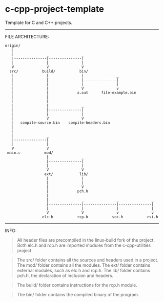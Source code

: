 # c-cpp-project-template
Template for C and C++ projects.

---------------------------------------------------------------------

FILE ARCHITECTURE:

    origin/
       |
       |               _               _
       |---------------|---------------|
       |               |               |
       V               V               V
      src/           build/           bin/
       |               |               |               _
       |               |               |---------------|
       |               |               |               |
       |               |               V               v
       |               |             a.out      file-example.bin
       |               |               
       |               |               
       |               |               _
       |               |---------------|
       |               |               |
       |               V               V
       |   compile-source.bin    compile-headers.bin
       |
       |
       |               _
       |---------------|
       |               |
       V               V
     main.c           mod/
                       |               _
                       |---------------|
                       |               |
                       V               V
                      ext/            lib/
                       |               |
                       |               |
                       |               V
                       |             pch.h
                       |
                       |               _               _               _
                       |---------------|---------------|---------------|
                       |               |               |               |
                       V               V               v               v
                     elc.h           rcp.h           soc.h           rsi.h

---------------------------------------------------------------------

INFO:

> All header files are precompiled in the linux-build fork of the project.
> Both elc.h and rcp.h are imported modules from the c-cpp-utilities project.

> The src/ folder contains all the sources and headers used in a project.
> The mod/ folder contains all the modules.
> The ext/ folder contains external modules, such as elc.h and rcp.h.
> The lib/ folder contains pch.h, the declaration of inclusion and headers.

> The build/ folder contains instructions for the rcp.h module.

> The bin/ folder contains the compiled binary of the program.
